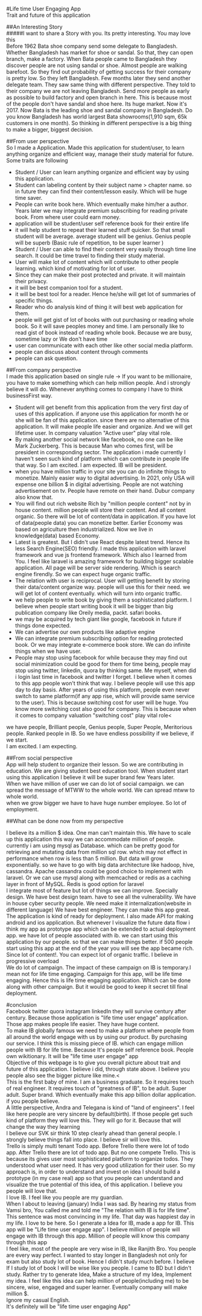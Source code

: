 #Life time User Engaging App   
Trait and future of this application   

##An Interesting Story    
#####I want to share a Story with you. Its pretty interesting. You may love this      
Before 1962 Bata shoe company send some delegate to Bangladesh. Whether Bangladesh has market for shoe or sandal. So that, they can open branch, make a factory. When Bata people came to Bangladesh they discover people are not using sandal or shoe. Almost people are walking barefoot. So they find out probability of getting success for their company is pretty low. So they left Bangladesh. Few months later they send another delegate team. They saw same thing with different perspective. They told to their company we are not leaving Bangladesh. Send more people as early as possible to build factory and open branch in here. This is because most of the people don't have sandal and shoe here. Its huge market. Now it's 2017. Now Bata is the leading shoe and sandal company in Bangladesh. Do you know Bangladesh has world largest Bata showrooms(1,910 sqm, 65k customers in one month). So thinking in different perspective is a big thing to make a bigger, biggest decision.    

##From user perspective    
So I made a Application. Made this application for student/user, to learn anything organize and efficient way, manage their study material for future. Some traits are following     

* Student / User can learn anything organize and efficient way by using this application.
* Student can labeling content by their subject name > chapter name. so in future they can find their content/lesson easily. Which will be huge time saver. 
* People can write book here. Which eventually make him/her a author. Years later we may integrate premium subscribing for reading private book. From where user could earn money. 
* application will be student/user self reference book for their entire life 
* it will help student to repeat their learned stuff quicker. So that small student will be average. average student will be genius. Genius people will be superb (Basic rule of repetition, to be super learner )
* Student / User can able to find their content very easily through time line search. It could be time travel to finding their study material. 
* User will make lot of content which will contribute to other people learning. which kind of motivating for lot of user. 
* Since they can make their post protected and private. it will maintain their privacy.
* it will be best companion tool for a student.
* it will be best tool for a reader. Hence he/she will get lot of summaries of specific things. 
* Reader who do analysis kind of thing it will best web application for them. 
* people will get gist of lot of books with out purchasing or reading whole book. So it will save peoples money and time. I am personally like to read gist of book instead  of reading whole book. Because we are busy, sometime lazy or We don't have time
* user can communicate with each other like other social media platform. 
* people can discuss about content through comments
* people can ask question.

##From company perspective   
I made this application based on single rule -> If you want to be millionaire, you have to make something which can help million people. And i strongly believe it will do. Whenever anything comes to company I have to think businessFirst way.    
* Student will get benefit from this application from the very first day of uses of this application. if anyone use this application for month he or she will be fan of this application. since there are no alternative of this application. It will make people life easier and organize. And we will get lifetime user. In company valuation "Active user" play vital role.
* By making another social network like facebook, no one can be like Mark Zuckerberg. This is because Man who comes first, will be president in corresponding sector. The application i made currently I haven't seen such kind of platform which can contribute in people life that way. So I am excited. I am expected. IB will be president.
* when you have million traffic in your site you can do infinite things to monetize. Mainly easier way to digital advertising. In 2021, only USA will expense one billion $ in digital advertising. People are not watching advertisement on tv. People have remote on their hand. Dubur company also know that. 
* You will find out rich website Rich by "million people content" not by in house content. million people will store their content. And all content organic. So there will be lot of content/data in application. If you have lot of data(people data) you can monetize better. Earlier Economy was based on agriculture then industrialized. Now we live in knowledge(data) based Economy.
* Latest is greatest. But I didn't use React despite latest trend. Hence its less Search Engine(SEO) friendly. I made this application with laravel framework and vue js frontend framework. Which also I learned from You. I feel like laravel is amazing framework for building bigger scalable application. All page will be server side rendering. Which is search engine firendly. So we can expect huge organic traffic. 
* The relation with user is reciprocal. User will getting benefit by storing their data/content organize way. people will use this for their need. we will get lot of content eventually. which will turn into organic traffic.
* we help people to write book by giving them a sophisticated platform. I believe when people start writing book it will be bigger than big publication company like Oreily media, packt. safari books.
* we may be acquired by tech giant like google, facebook in future if things done expected.
* We can advertise our own products like adaptive engine
* We can integrate premium subscribing option for reading protected book. Or we may integrate e-commerce book store. We can do infinite things when we have user.
* People may stop using facebook for while because they may find out social minimization could be good for them for time being, people may stop using twitter, linkedin, quora by thinking same. Me myself, when did i login last time in facebook and twitter I forget. I believe when it comes to this app people won't think that way. I believe people will use this app day to day basis. After years of using this platform, people even never switch to same platform(if any app rise, which will provide same service to the user). This is because switching cost for user will be huge. You know more switching cost also good for company. This is because when it comes to company valuation "switching cost" play vital role<

we have people, Brilliant people, Genius people, Super People, Meritorious people. Ranked people in IB. So we have endless possibility if we believe, if we start.   
I am excited. I am expecting.

##From social perspective   
App will help student to organize their lesson. So we are contributing in education. We are giving student best education tool. When student start using this application I believe it will be super brand few Years later.   
When we have million of user we can do lot of social campaign. we can spread the message of MTWW to the whole world. We can spread mtww to whole world.   
when we grow bigger we have to have huge number employee. So lot of employment.   
          
##What can be done now from my perspective    

I believe its a million $ idea. One man can't maintain this. We have to scale up this application this way  we can accommodate million of people. currently i am using mysql as Database. which can be pretty good for retrieving and mutating data from million sql row. which may not effect in performance when row is less than 5 million. But data will grow exponentially.  so we have to go with big data architecture like hadoop, hive, cassandra. Apache cassandra could be good choice to implement with laravel. Or we can use mysql along with memcached or redis as a caching layer in front of MySQL. Redis is good option for laravel    
I integrate most of feature but lot of things we can improve. Specially design. We have best design team.  have to see all the vulnerability. We have in house cyber security people. We need make it internalization(website in different language) We have best engineer. They can make this app great. The application is kind of ready for deployment. I also made API for making android and ios application. But whenever I visualize the future data flow i think my app as prototype app which can be extended to actual deployment app. we have lot of people associated with ib. we can start using this application by our people. so that we can make things better. if 500 people start using this app at  the end of the year you will see the app became rich. Since lot of content!. You can expect lot of organic traffic. I believe in progressive overload   
We do lot of campaign. The impact of these campaign on IB is temporary.I mean not for life time engaging. Campaign for this app, will be life time engaging. Hence this is life time engaging application. Which can be done along with other campaign. But it would be good to keep it secret till final deployment.   

#conclusion   
Facebook twitter quora instagram linkedIn they will survive century after century. Because those application is "life time user engage" application. Those app makes people life easier. They have huge content.   
To make IB globally famous we need to make a platform where people from all around the world engage with us by using our product. By purchasing our service.  I think this is missing piece of IB. which can engage million people with IB for life time.  Because It's people self reference book. People own wikitionary. It will be "life time user engage" app   
Objective of this webpage is to give you overall picture about trait and future of this application. I believe i did, through state above. I  believe you people also see the bigger picture like mine.<   
This is the first baby of mine. I am a business graduate. So it requires touch of real engineer. It requires touch of "greatness of IB", to be adult. Super adult. Super brand. Which eventually make this app billion  dollar application. if you people believe.   
A little perspective, Andra and Telegana is kind of "land of engineers". I feel like here people are very sincere by default(birth). If those people get such kind of platform they will love this. They will go for it. Because that will change the way they learning    
I believe  our SVK sir think 10 step clearly ahead than general people. I strongly believe things fall into place. I believe sir will love this.   
 Trello is simply multi tenant  Todo app. Before Trello there were lot of todo app.  After Trello there are lot of todo app. But no one compete Trello. This is because its gives user most sophisticated platform to organize todos. They understood what user need. It has very good utilization for their user. So my approach is, in order to understand and invest on idea I should build a prototype (in my case real) app so that you people can understand and visualize the true potential of this idea, of this application. I believe you people will love that.    
I love IB. I feel like you people are my guardian.   
When I about to leaving (january) India I was sad. By hearing my status from Vamsi bro, You called me and told me "The relation with IB is for life time". This sentence was most convincing in my life. That day was happiest day in my life. I love to be here. So I generate a Idea for IB, made a app for IB. This app will be "Life time user engage app". I believe million of people will engage with IB through this app. Million of people will know this company through this app   
I feel like, most of the people are very wise in IB, like Ranjith Bro. You people are every way perfect. I wanted to stay longer in Bangladesh not only for exam but also study lot of book. Hence I didn't study much before. I believe If I study lot of book I will be wise like you people. I came to BD but I didn't study. Rather try to generate Idea, Make a structure of my Idea, Implement my idea. I feel like this idea can help million of people(including me) to be sincere, wise, engaged and super learner. Eventually company will make million $.   
Ignore my casual English.   
It's definitely will be "life time user engaging App"   
   


